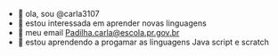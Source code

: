- 👋 ola, sou @carla3107
- 👀 estou interessada em aprender novas linguagens 
- 🌱 meu email Padilha.carla@escola.pr.gov.br
- 💞️ estou aprendendo a progamar as linguagens Java script e scratch

